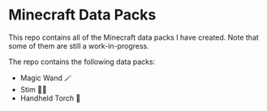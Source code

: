 # Minecraft Data Packs

This repo contains all of the Minecraft data packs I have created. Note that some of them are still a work-in-progress.

The repo contains the following data packs:
- Magic Wand 🪄
- Stim 💉🏃
- Handheld Torch 🔦
